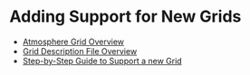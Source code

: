 # Adding Support for New Grids

<!-- disable certain linter checks here to allow vertical alignment of links -->
<!-- markdownlint-disable MD039 --> <!-- no-space-in-links -->

- [Atmosphere Grid Overview                 ](adding-grid-support-SE-grid-overview.md)
- [Grid Description File Overview           ](adding-grid-support-grid-types.md)
- [Step-by-Step Guide to Support a new Grid ](adding-grid-support-step-by-step-guide.md)
